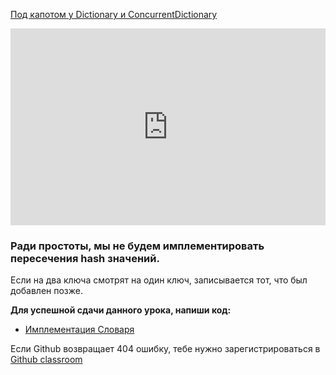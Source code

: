 <a href="https://habr.com/ru/post/198104/">Под капотом у Dictionary и ConcurrentDictionary</a>   

<iframe width="100%" height="315" src="https://www.youtube.com/embed/vBxmYemGUWk" frameborder="0" allow="accelerometer; autoplay; encrypted-media; gyroscope; picture-in-picture" allowfullscreen></iframe>

### Ради простоты, мы не будем имплементировать пересечения hash значений.
Если на два ключа смотрят на один ключ, записывается тот, что был добавлен позже. 

**Для успешной сдачи данного урока, напиши код:**   
- <a href="https://github.com/alem-classroom/student-algo-1-${GITHUB_LOGIN}/tree/master/hashmap" class="repo-button">Имплементация Словаря</a>   

Если Github возвращает 404 ошибку, тебе нужно зарегистрироваться в <a href="https://classroom.github.com/a/QaSKclaO">Github classroom</a>   


